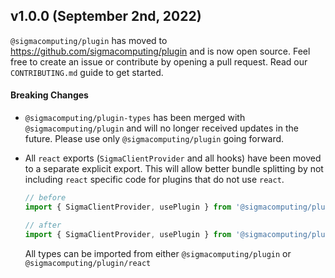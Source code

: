 ## v1.0.0 (September 2nd, 2022)

`@sigmacomputing/plugin` has moved to https://github.com/sigmacomputing/plugin and
is now open source. Feel free to create an issue or contribute by opening a pull
request. Read our `CONTRIBUTING.md` guide to get started.

#### Breaking Changes

- `@sigmacomputing/plugin-types` has been merged with `@sigmacomputing/plugin`
  and will no longer received updates in the future. Please use only
  `@sigmacomputing/plugin` going forward.

- All `react` exports (`SigmaClientProvider` and all hooks) have been moved to
  a separate explicit export. This will allow better bundle splitting by not
  including `react` specific code for plugins that do not use `react`.

  ```ts
  // before
  import { SigmaClientProvider, usePlugin } from '@sigmacomputing/plugin';

  // after
  import { SigmaClientProvider, usePlugin } from '@sigmacomputing/plugin/react';
  ```

  All types can be imported from either `@sigmacomputing/plugin` or `@sigmacomputing/plugin/react`
